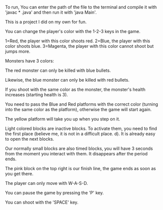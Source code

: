 To run, You can enter the path of the file to the terminal and compile it with 'javac * .java' and then run it with 'java Main'.

This is a project I did on my own for fun.

You can change the player's color with the 1-2-3 keys in the game.

1=Red, the player with this color shoots red. 2=Blue, the player with this color shoots blue. 3=Magenta, the player with this color cannot shoot but jumps more.

Monsters have 3 colors:

The red monster can only be killed with blue bullets.

Likewise, the blue monster can only be killed with red bullets.

If you shoot with the same color as the monster, the monster's health increases (starting health is 3).

You need to pass the Blue and Red platforms with the correct color (turning into the same color as the platform), otherwise the game will start again.

The yellow platform will take you up when you step on it.

Light colored blocks are inactive blocks. To activate them, you need to find the first place (believe me, it is not in a difficult place. d). It is already easy to open the next blocks.

Our normally small blocks are also timed blocks, you will have 3 seconds from the moment you interact with them. It disappears after the period ends.

The pink block on the top right is our finish line, the game ends as soon as you get there.


The player can only move with W-A-S-D.

You can pause the game by pressing the 'P' key.

You can shoot with the 'SPACE' key.

